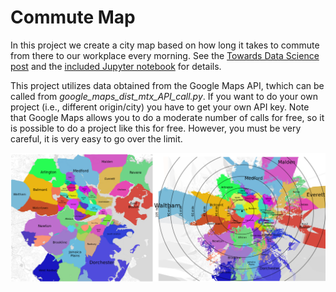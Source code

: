 # Commute Map
In this project we create a city map based on how long it takes to commute from there to our workplace every morning. See the [Towards Data Science post](https://towardsdatascience.com/how-to-find-an-apartment-with-a-short-commute-4680e10689d9) and the [included Jupyter notebook](https://github.com/guszejnovdavid/Commute_Map/blob/main/Boston_Transit_Map.ipynb) for details.

This project utilizes data obtained from the Google Maps API, twhich can be called from _google_maps_dist_mtx_API_call.py_. If you want to do your own project (i.e., different origin/city) you have to get your own API key. Note that Google Maps allows you to do a moderate number of calls for free, so it is possible to do a project like this for free. However, you must be very careful, it is very easy to go over the limit.

![Map of Boston neighborhoods with both physical distance and public transportation travel time as metrics](https://raw.githubusercontent.com/guszejnovdavid/Commute_Map/master/neighborhoods_commute_time_merged.png)

